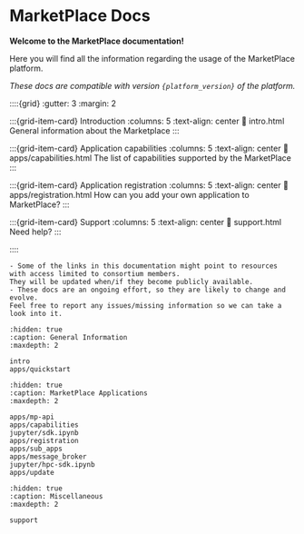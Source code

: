 # MarketPlace Docs

**Welcome to the MarketPlace documentation!**

Here you will find all the information regarding the usage of the MarketPlace platform.

_These docs are compatible with version `{platform_version}` of the platform._

::::{grid}
:gutter: 3
:margin: 2

:::{grid-item-card} Introduction
:columns: 5
:text-align: center
:link: intro.html
General information about the Marketplace
:::

:::{grid-item-card} Application capabilities
:columns: 5
:text-align: center
:link: apps/capabilities.html
The list of capabilities supported by the MarketPlace
:::

:::{grid-item-card} Application registration
:columns: 5
:text-align: center
:link: apps/registration.html
How can you add your own application to MarketPlace?
:::

:::{grid-item-card} Support
:columns: 5
:text-align: center
:link: support.html
Need help?
:::

::::

```{note}
- Some of the links in this documentation might point to resources with access limited to consortium members.
They will be updated when/if they become publicly available.
- These docs are an ongoing effort, so they are likely to change and evolve.
Feel free to report any issues/missing information so we can take a look into it.
```

```{toctree}
:hidden: true
:caption: General Information
:maxdepth: 2

intro
apps/quickstart
```

```{toctree}
:hidden: true
:caption: MarketPlace Applications
:maxdepth: 2

apps/mp-api
apps/capabilities
jupyter/sdk.ipynb
apps/registration
apps/sub_apps
apps/message_broker
jupyter/hpc-sdk.ipynb
apps/update
```

```{toctree}
:hidden: true
:caption: Miscellaneous
:maxdepth: 2

support
```

